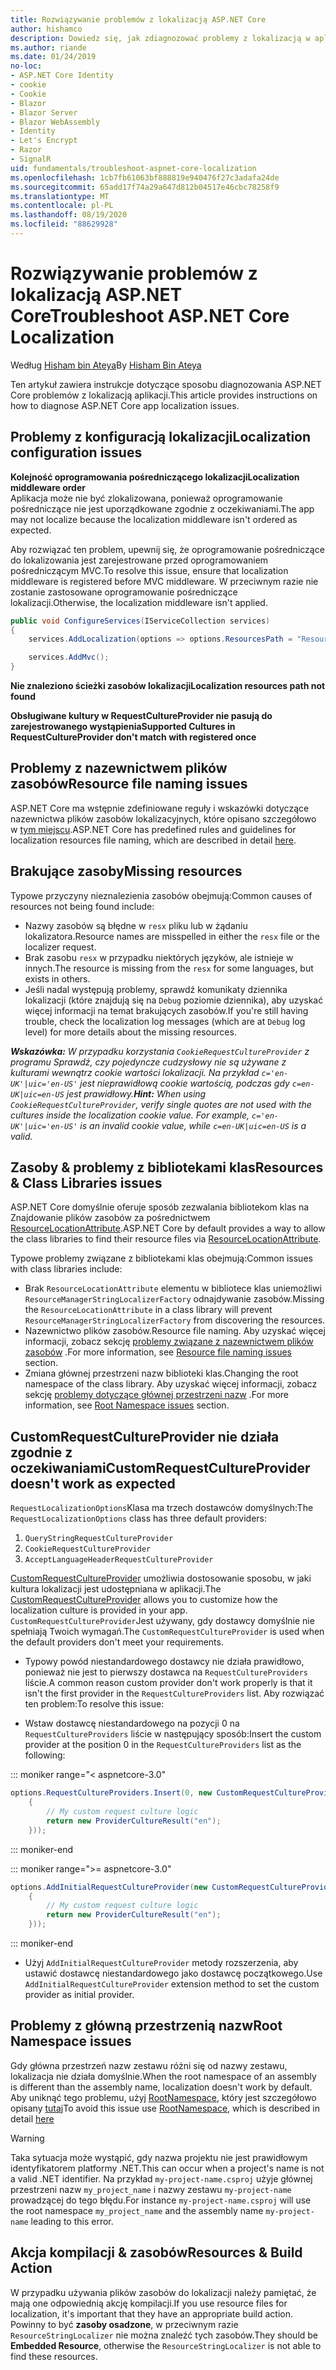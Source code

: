 ```yaml
---
title: Rozwiązywanie problemów z lokalizacją ASP.NET Core
author: hishamco
description: Dowiedz się, jak zdiagnozować problemy z lokalizacją w aplikacjach ASP.NET Core.
ms.author: riande
ms.date: 01/24/2019
no-loc:
- ASP.NET Core Identity
- cookie
- Cookie
- Blazor
- Blazor Server
- Blazor WebAssembly
- Identity
- Let's Encrypt
- Razor
- SignalR
uid: fundamentals/troubleshoot-aspnet-core-localization
ms.openlocfilehash: 1cb7fb61063bf888819e940476f27c3adafa24de
ms.sourcegitcommit: 65add17f74a29a647d812b04517e46cbc78258f9
ms.translationtype: MT
ms.contentlocale: pl-PL
ms.lasthandoff: 08/19/2020
ms.locfileid: "88629928"
---
```

# <a name="troubleshoot-aspnet-core-localization"></a><span data-ttu-id="6f07c-103">Rozwiązywanie problemów z lokalizacją ASP.NET Core</span><span class="sxs-lookup"><span data-stu-id="6f07c-103">Troubleshoot ASP.NET Core Localization</span></span>

<span data-ttu-id="6f07c-104">Według [Hisham bin Ateya](https://github.com/hishamco)</span><span class="sxs-lookup"><span data-stu-id="6f07c-104">By [Hisham Bin Ateya](https://github.com/hishamco)</span></span>

<span data-ttu-id="6f07c-105">Ten artykuł zawiera instrukcje dotyczące sposobu diagnozowania ASP.NET Core problemów z lokalizacją aplikacji.</span><span class="sxs-lookup"><span data-stu-id="6f07c-105">This article provides instructions on how to diagnose ASP.NET Core app localization issues.</span></span>

## <a name="localization-configuration-issues"></a><span data-ttu-id="6f07c-106">Problemy z konfiguracją lokalizacji</span><span class="sxs-lookup"><span data-stu-id="6f07c-106">Localization configuration issues</span></span>

<span data-ttu-id="6f07c-107">**Kolejność oprogramowania pośredniczącego lokalizacji**</span><span class="sxs-lookup"><span data-stu-id="6f07c-107">**Localization middleware order**</span></span>  
<span data-ttu-id="6f07c-108">Aplikacja może nie być zlokalizowana, ponieważ oprogramowanie pośredniczące nie jest uporządkowane zgodnie z oczekiwaniami.</span><span class="sxs-lookup"><span data-stu-id="6f07c-108">The app may not localize because the localization middleware isn't ordered as expected.</span></span>

<span data-ttu-id="6f07c-109">Aby rozwiązać ten problem, upewnij się, że oprogramowanie pośredniczące do lokalizowania jest zarejestrowane przed oprogramowaniem pośredniczącym MVC.</span><span class="sxs-lookup"><span data-stu-id="6f07c-109">To resolve this issue, ensure that localization middleware is registered before MVC middleware.</span></span> <span data-ttu-id="6f07c-110">W przeciwnym razie nie zostanie zastosowane oprogramowanie pośredniczące lokalizacji.</span><span class="sxs-lookup"><span data-stu-id="6f07c-110">Otherwise, the localization middleware isn't applied.</span></span>

```csharp
public void ConfigureServices(IServiceCollection services)
{
    services.AddLocalization(options => options.ResourcesPath = "Resources");

    services.AddMvc();
}
```

<span data-ttu-id="6f07c-111">**Nie znaleziono ścieżki zasobów lokalizacji**</span><span class="sxs-lookup"><span data-stu-id="6f07c-111">**Localization resources path not found**</span></span>

<span data-ttu-id="6f07c-112">**Obsługiwane kultury w RequestCultureProvider nie pasują do zarejestrowanego wystąpienia**</span><span class="sxs-lookup"><span data-stu-id="6f07c-112">**Supported Cultures in RequestCultureProvider don't match with registered once**</span></span>  

## <a name="resource-file-naming-issues"></a><span data-ttu-id="6f07c-113">Problemy z nazewnictwem plików zasobów</span><span class="sxs-lookup"><span data-stu-id="6f07c-113">Resource file naming issues</span></span>

<span data-ttu-id="6f07c-114">ASP.NET Core ma wstępnie zdefiniowane reguły i wskazówki dotyczące nazewnictwa plików zasobów lokalizacyjnych, które opisano szczegółowo w [tym miejscu](xref:fundamentals/localization?view=aspnetcore-2.2#resource-file-naming).</span><span class="sxs-lookup"><span data-stu-id="6f07c-114">ASP.NET Core has predefined rules and guidelines for localization resources file naming, which are described in detail [here](xref:fundamentals/localization?view=aspnetcore-2.2#resource-file-naming).</span></span>

## <a name="missing-resources"></a><span data-ttu-id="6f07c-115">Brakujące zasoby</span><span class="sxs-lookup"><span data-stu-id="6f07c-115">Missing resources</span></span>

<span data-ttu-id="6f07c-116">Typowe przyczyny nieznalezienia zasobów obejmują:</span><span class="sxs-lookup"><span data-stu-id="6f07c-116">Common causes of resources not being found include:</span></span>

- <span data-ttu-id="6f07c-117">Nazwy zasobów są błędne w `resx` pliku lub w żądaniu lokalizatora.</span><span class="sxs-lookup"><span data-stu-id="6f07c-117">Resource names are misspelled in either the `resx` file or the localizer request.</span></span>
- <span data-ttu-id="6f07c-118">Brak zasobu `resx` w przypadku niektórych języków, ale istnieje w innych.</span><span class="sxs-lookup"><span data-stu-id="6f07c-118">The resource is missing from the `resx` for some languages, but exists in others.</span></span>
- <span data-ttu-id="6f07c-119">Jeśli nadal występują problemy, sprawdź komunikaty dziennika lokalizacji (które znajdują się na `Debug` poziomie dziennika), aby uzyskać więcej informacji na temat brakujących zasobów.</span><span class="sxs-lookup"><span data-stu-id="6f07c-119">If you're still having trouble, check the localization log messages (which are at `Debug` log level) for more details about the missing resources.</span></span>

<span data-ttu-id="6f07c-120">_**Wskazówka:** W przypadku korzystania `CookieRequestCultureProvider` z programu Sprawdź, czy pojedyncze cudzysłowy nie są używane z kulturami wewnątrz cookie wartości lokalizacji. Na przykład `c='en-UK'|uic='en-US'` jest nieprawidłową cookie wartością, podczas gdy `c=en-UK|uic=en-US` jest prawidłowy._</span><span class="sxs-lookup"><span data-stu-id="6f07c-120">_**Hint:** When using `CookieRequestCultureProvider`, verify single quotes are not used with the cultures inside the localization cookie value. For example, `c='en-UK'|uic='en-US'` is an invalid cookie value, while `c=en-UK|uic=en-US` is a valid._</span></span>

## <a name="resources--class-libraries-issues"></a><span data-ttu-id="6f07c-121">Zasoby & problemy z bibliotekami klas</span><span class="sxs-lookup"><span data-stu-id="6f07c-121">Resources & Class Libraries issues</span></span>

<span data-ttu-id="6f07c-122">ASP.NET Core domyślnie oferuje sposób zezwalania bibliotekom klas na Znajdowanie plików zasobów za pośrednictwem [ResourceLocationAttribute](/dotnet/api/microsoft.extensions.localization.resourcelocationattribute?view=aspnetcore-2.1).</span><span class="sxs-lookup"><span data-stu-id="6f07c-122">ASP.NET Core by default provides a way to allow the class libraries to find their resource files via [ResourceLocationAttribute](/dotnet/api/microsoft.extensions.localization.resourcelocationattribute?view=aspnetcore-2.1).</span></span>

<span data-ttu-id="6f07c-123">Typowe problemy związane z bibliotekami klas obejmują:</span><span class="sxs-lookup"><span data-stu-id="6f07c-123">Common issues with class libraries include:</span></span>
- <span data-ttu-id="6f07c-124">Brak `ResourceLocationAttribute` elementu w bibliotece klas uniemożliwi `ResourceManagerStringLocalizerFactory` odnajdywanie zasobów.</span><span class="sxs-lookup"><span data-stu-id="6f07c-124">Missing the `ResourceLocationAttribute` in a class library will prevent `ResourceManagerStringLocalizerFactory` from discovering the resources.</span></span>
- <span data-ttu-id="6f07c-125">Nazewnictwo plików zasobów.</span><span class="sxs-lookup"><span data-stu-id="6f07c-125">Resource file naming.</span></span> <span data-ttu-id="6f07c-126">Aby uzyskać więcej informacji, zobacz sekcję [problemy związane z nazewnictwem plików zasobów](#resource-file-naming-issues) .</span><span class="sxs-lookup"><span data-stu-id="6f07c-126">For more information, see [Resource file naming issues](#resource-file-naming-issues) section.</span></span>
- <span data-ttu-id="6f07c-127">Zmiana głównej przestrzeni nazw biblioteki klas.</span><span class="sxs-lookup"><span data-stu-id="6f07c-127">Changing the root namespace of the class library.</span></span> <span data-ttu-id="6f07c-128">Aby uzyskać więcej informacji, zobacz sekcję [problemy dotyczące głównej przestrzeni nazw](#root-namespace-issues) .</span><span class="sxs-lookup"><span data-stu-id="6f07c-128">For more information, see [Root Namespace issues](#root-namespace-issues) section.</span></span>

## <a name="customrequestcultureprovider-doesnt-work-as-expected"></a><span data-ttu-id="6f07c-129">CustomRequestCultureProvider nie działa zgodnie z oczekiwaniami</span><span class="sxs-lookup"><span data-stu-id="6f07c-129">CustomRequestCultureProvider doesn't work as expected</span></span>

<span data-ttu-id="6f07c-130">`RequestLocalizationOptions`Klasa ma trzech dostawców domyślnych:</span><span class="sxs-lookup"><span data-stu-id="6f07c-130">The `RequestLocalizationOptions` class has three default providers:</span></span>

1. `QueryStringRequestCultureProvider`
2. `CookieRequestCultureProvider`
3. `AcceptLanguageHeaderRequestCultureProvider`

<span data-ttu-id="6f07c-131">[CustomRequestCultureProvider](/dotnet/api/microsoft.aspnetcore.localization.customrequestcultureprovider?view=aspnetcore-2.1) umożliwia dostosowanie sposobu, w jaki kultura lokalizacji jest udostępniana w aplikacji.</span><span class="sxs-lookup"><span data-stu-id="6f07c-131">The [CustomRequestCultureProvider](/dotnet/api/microsoft.aspnetcore.localization.customrequestcultureprovider?view=aspnetcore-2.1) allows you to customize how the localization culture is provided in your app.</span></span> <span data-ttu-id="6f07c-132">`CustomRequestCultureProvider`Jest używany, gdy dostawcy domyślnie nie spełniają Twoich wymagań.</span><span class="sxs-lookup"><span data-stu-id="6f07c-132">The `CustomRequestCultureProvider` is used when the default providers don't meet your requirements.</span></span>

- <span data-ttu-id="6f07c-133">Typowy powód niestandardowego dostawcy nie działa prawidłowo, ponieważ nie jest to pierwszy dostawca na `RequestCultureProviders` liście.</span><span class="sxs-lookup"><span data-stu-id="6f07c-133">A common reason custom provider don't work properly is that it isn't the first provider in the `RequestCultureProviders` list.</span></span> <span data-ttu-id="6f07c-134">Aby rozwiązać ten problem:</span><span class="sxs-lookup"><span data-stu-id="6f07c-134">To resolve this issue:</span></span>

- <span data-ttu-id="6f07c-135">Wstaw dostawcę niestandardowego na pozycji 0 na `RequestCultureProviders` liście w następujący sposób:</span><span class="sxs-lookup"><span data-stu-id="6f07c-135">Insert the custom provider at the position 0 in the `RequestCultureProviders` list as the following:</span></span>

::: moniker range="< aspnetcore-3.0"
```csharp
options.RequestCultureProviders.Insert(0, new CustomRequestCultureProvider(async context =>
    {
        // My custom request culture logic
        return new ProviderCultureResult("en");
    }));
```
::: moniker-end

::: moniker range=">= aspnetcore-3.0"
```csharp
options.AddInitialRequestCultureProvider(new CustomRequestCultureProvider(async context =>
    {
        // My custom request culture logic
        return new ProviderCultureResult("en");
    }));
```
::: moniker-end

- <span data-ttu-id="6f07c-136">Użyj `AddInitialRequestCultureProvider` metody rozszerzenia, aby ustawić dostawcę niestandardowego jako dostawcę początkowego.</span><span class="sxs-lookup"><span data-stu-id="6f07c-136">Use `AddInitialRequestCultureProvider` extension method to set the custom provider as initial provider.</span></span>

## <a name="root-namespace-issues"></a><span data-ttu-id="6f07c-137">Problemy z główną przestrzenią nazw</span><span class="sxs-lookup"><span data-stu-id="6f07c-137">Root Namespace issues</span></span>

<span data-ttu-id="6f07c-138">Gdy główna przestrzeń nazw zestawu różni się od nazwy zestawu, lokalizacja nie działa domyślnie.</span><span class="sxs-lookup"><span data-stu-id="6f07c-138">When the root namespace of an assembly is different than the assembly name, localization doesn't work by default.</span></span> <span data-ttu-id="6f07c-139">Aby uniknąć tego problemu, użyj [RootNamespace](/dotnet/api/microsoft.extensions.localization.rootnamespaceattribute?view=aspnetcore-2.1), który jest szczegółowo opisany [tutaj](xref:fundamentals/localization?view=aspnetcore-2.2#resource-file-naming)</span><span class="sxs-lookup"><span data-stu-id="6f07c-139">To avoid this issue use [RootNamespace](/dotnet/api/microsoft.extensions.localization.rootnamespaceattribute?view=aspnetcore-2.1), which is described in detail [here](xref:fundamentals/localization?view=aspnetcore-2.2#resource-file-naming)</span></span>

> [!WARNING]
> <span data-ttu-id="6f07c-140">Taka sytuacja może wystąpić, gdy nazwa projektu nie jest prawidłowym identyfikatorem platformy .NET.</span><span class="sxs-lookup"><span data-stu-id="6f07c-140">This can occur when a project's name is not a valid .NET identifier.</span></span> <span data-ttu-id="6f07c-141">Na przykład `my-project-name.csproj` użyje głównej przestrzeni nazw `my_project_name` i nazwy zestawu `my-project-name` prowadzącej do tego błędu.</span><span class="sxs-lookup"><span data-stu-id="6f07c-141">For instance `my-project-name.csproj` will use the root namespace `my_project_name` and the assembly name `my-project-name` leading to this error.</span></span> 

## <a name="resources--build-action"></a><span data-ttu-id="6f07c-142">Akcja kompilacji & zasobów</span><span class="sxs-lookup"><span data-stu-id="6f07c-142">Resources & Build Action</span></span>

<span data-ttu-id="6f07c-143">W przypadku używania plików zasobów do lokalizacji należy pamiętać, że mają one odpowiednią akcję kompilacji.</span><span class="sxs-lookup"><span data-stu-id="6f07c-143">If you use resource files for localization, it's important that they have an appropriate build action.</span></span> <span data-ttu-id="6f07c-144">Powinny to być **zasoby osadzone**, w przeciwnym razie `ResourceStringLocalizer` nie można znaleźć tych zasobów.</span><span class="sxs-lookup"><span data-stu-id="6f07c-144">They should be **Embedded Resource**, otherwise the `ResourceStringLocalizer` is not able to find these resources.</span></span>
